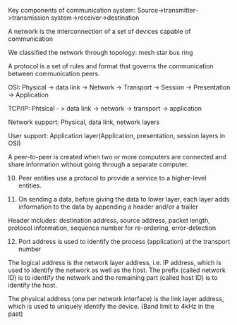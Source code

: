Key components of communication system: Source->transmitter->transmission system->receiver->destination

A network is the interconnection of a set of devices capable of communication

We classified the network through topology: mesh star bus ring

A protocol is a set of rules and format that governs the communication between communication peers.

OSI: Physical -> data link -> Network -> Transport -> Session -> Presentation -> Application

TCP/IP: Phtsical - > data link -> network -> transport -> application

Network support: Physical, data link, network layers

User support: Application layer(Application, presentation, session layers in OSI)

A peer-to-peer is created when two or more computers are connected and share information without going through a separate computer.

10. Peer entities use a protocol to provide a service to a higher-level entities.

11. On sending a data, before giving the data to lower layer, each layer adds information to the data by appending a header and/or a trailer

Header includes: destination address, source address, packet length, protocol information, sequence number for re-ordering, error-detection

12. Port address is used to identify the process (application) at the transport number

The logical address is the network layer address, i.e. IP address, which is used to  identify the network as well as the host. The prefix (called network ID) is to identify the network and the remaining part (called host ID) is to identify the host.

The physical address (one per network interface) is the link layer address, which is used to uniquely identify the device.
(Band limit to 4kHz in the past)
